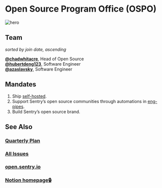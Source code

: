 # Open Source Program Office (OSPO)

![hero](https://user-images.githubusercontent.com/134455/181625952-19ba796b-6fe0-444c-8816-08e4232c3b39.jpg)

## Team

*sorted by join date, ascending*

[**@chadwhitacre**](https://github.com/chadwhitacre), Head of Open Source  
[**@hubertdeng123**](https://github.com/hubertdeng123), Software Engineer  
[**@azaslavsky**](https://github.com/azaslavsky), Software Engineer

## Mandates

1. Ship [self-hosted](https://github.com/getsentry/self-hosted).
2. Support Sentry’s open source communities through automations in [eng-pipes](https://github.com/getsentry/eng-pipes).
3. Build Sentry’s open source brand.

## See Also

### [Quarterly Plan](https://github.com/getsentry/team-ospo/issues/189)

### [All Issues](https://github.com/getsentry/team-ospo/issues) 

### [open.sentry.io](https://open.sentry.io/) 

### [Notion homepage🔒](https://www.notion.so/9d79a7d3f2a84ec986e463e17fe5635d)
